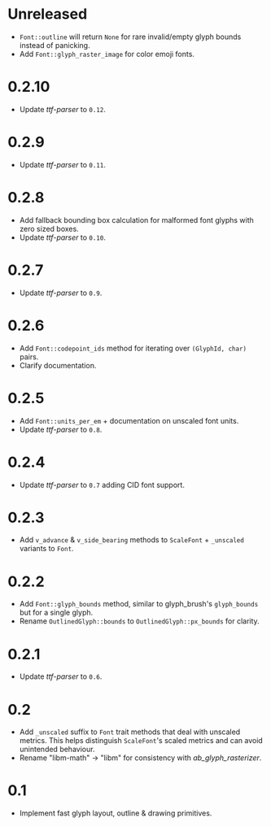 # Unreleased
* `Font::outline` will return `None` for rare invalid/empty glyph bounds instead of panicking.
* Add `Font::glyph_raster_image` for color emoji fonts.

# 0.2.10
* Update _ttf-parser_ to `0.12`.

# 0.2.9
* Update _ttf-parser_ to `0.11`.

# 0.2.8
* Add fallback bounding box calculation for malformed font glyphs with zero sized boxes.
* Update _ttf-parser_ to `0.10`.

# 0.2.7
* Update _ttf-parser_ to `0.9`.

# 0.2.6
* Add `Font::codepoint_ids` method for iterating over `(GlyphId, char)` pairs.
* Clarify documentation.

# 0.2.5
* Add `Font::units_per_em` + documentation on unscaled font units.
* Update _ttf-parser_ to `0.8`.

# 0.2.4
* Update _ttf-parser_ to `0.7` adding CID font support.

# 0.2.3
* Add `v_advance` & `v_side_bearing` methods to `ScaleFont` + `_unscaled` variants to `Font`.

# 0.2.2
* Add `Font::glyph_bounds` method, similar to glyph_brush's `glyph_bounds` but for a single glyph.
* Rename `OutlinedGlyph::bounds` to `OutlinedGlyph::px_bounds` for clarity.

# 0.2.1
* Update _ttf-parser_ to `0.6`.

# 0.2
* Add `_unscaled` suffix to  `Font` trait methods that deal with unscaled metrics.
  This helps distinguish `ScaleFont`'s scaled metrics and can avoid unintended behaviour.
* Rename "libm-math" -> "libm" for consistency with _ab_glyph_rasterizer_. 

# 0.1
* Implement fast glyph layout, outline & drawing primitives.
